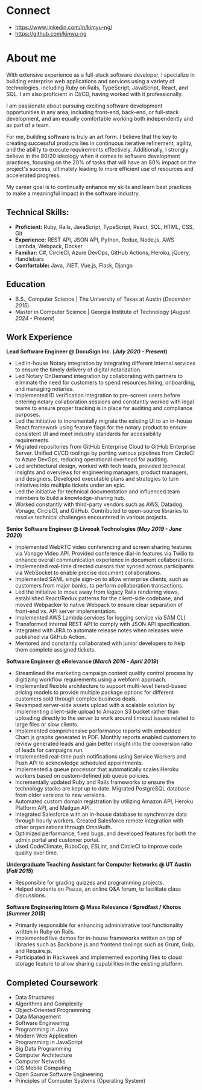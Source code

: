 # Connect
- https://www.linkedin.com/in/kimyu-ng/
- https://github.com/kimyu-ng

# About me
With extensive experience as a full-stack software developer, I specialize in building enterprise web applications and services using a variety of technologies, including Ruby on Rails, TypeScript, JavaScript, React, and SQL. I am also proficient in CI/CD, having worked with it professionally.

I am passionate about pursuing exciting software development opportunities in any area, including front-end, back-end, or full-stack development, and am equally comfortable working both independently and as part of a team.

For me, building software is truly an art form. I believe that the key to creating successful products lies in continuous iterative refinement, agility, and the ability to execute requirements effectively. Additionally, I strongly believe in the 80/20 ideology when it comes to software development practices, focusing on the 20% of tasks that will have an 80% impact on the project's success, ultimately leading to more efficient use of resources and accelerated progress.

My career goal is to continually enhance my skills and learn best practices to make a meaningful impact in the software industry.

## Technical Skills:
- **Proficient:** Ruby, Rails, JavaScript, TypeScript, React, SQL, HTML, CSS, Git
- **Experience:** REST API, JSON API, Python, Redux, Node.js, AWS Lambda, Webpack, Docker
- **Familiar:** C#, CircleCI, Azure DevOps, GitHub Actions, Heroku, jQuery, Handlebars
- **Comfortable:** Java, .NET, Vue.js, Flask, Django

## Education
- B.S., Computer Science | The University of Texas at Austin (_December 2015_)
- Master in Computer Science | Georgia Institute of Technology (_August 2024_ - _Present_)

## Work Experience
**Lead Software Engineer @ DocuSign Inc. (_July 2020 - Present_)**
- Led in-house Notary integration by integrating different internal services to ensure the timely delivery of digital notarization.
- Led Notary OnDemand integration by collaborating with partners to eliminate the need for customers to spend resources hiring, onboarding, and managing notaries.
- Implemented ID verification integration to pre-screen users before entering notary collaboration sessions and constantly worked with legal teams to ensure proper tracking is in place for auditing and compliance purposes.
- Led the initiative to incrementally migrate the existing UI to an in-house React framework using feature flags for the notary product to ensure consistent UI and meet industry standards for accessibility requirements.
- Migrated repositories from GitHub Enterprise Cloud to GitHub Enterprise Server. Unified CI/CD toolings by porting various pipelines from CircleCI to Azure DevOps, reducing operational overhead for auditing.
- Led architectural design, worked with tech leads, provided technical insights and overviews for engineering managers, product managers, and designers. Developed executable plans and strategies to turn initiatives into multiple tickets under an epic.
- Led the initiative for technical documentation and influenced team members to build a knowledge-sharing hub.
- Worked constantly with third-party vendors such as AWS, Datadog, Vonage, CircleCI, and GitHub. Contributed to open-source libraries to resolve technical challenges encountered in various projects.

**Senior Software Engineer @ Liveoak Technologies (_May 2019 - June 2020_)**
- Implemented WebRTC video conferencing and screen sharing features via Vonage Video API. Provided conference dial-in features via Twilio to enhance overall communication experience in document collaborations.
- Implemented real-time directed cursors that synced across participants via WebSocket to enable precise document collaborations.
- Implemented SAML single sign-on to allow enterprise clients, such as customers from major banks, to perform collaboration transactions.
- Led the initiative to move away from legacy Rails rendering views, established React/Redux patterns for the client-side codebase, and moved Webpacker to native Webpack to ensure clear separation of front-end vs. API server implementation.
- Implemented AWS Lambda services for logging service via SAM CLI.
- Transformed internal REST API to comply with JSON API specification.
- Integrated with JIRA to automate release notes when releases were published via GitHub Action.
- Mentored and constantly collaborated with junior developers to help them complete assigned tickets.

**Software Engineer @ eRelevance (_March 2016 - April 2019_)**
- Streamlined the marketing campaign content quality control process by digitizing workflow requirements using a webform approach.
- Implemented flexible architecture to support multi-level tiered-based pricing models to provide multiple package options for different customers sold through complex business deals.
- Revamped server-side assets upload with a scalable solution by implementing client-side upload to Amazon S3 bucket rather than uploading directly to the server to work around timeout issues related to large files or slow clients.
- Implemented comprehensive performance reports with embedded Chart.js graphs generated in PDF. Monthly reports enabled customers to review generated leads and gain better insight into the conversion ratio of leads for campaigns run.
- Implemented real-time push notifications using Service Workers and Push API to acknowledge scheduled appointments.
- Implemented a queue processor that automatically scales Heroku workers based on custom-defined job queue policies.
- Incrementally updated Ruby and Rails frameworks to ensure the technology stacks are kept up to date. Migrated PostgreSQL database from older versions to new versions.
- Automated custom domain registration by utilizing Amazon API, Heroku Platform API, and Mailgun API.
- Integrated Salesforce with an in-house database to synchronize data through hourly workers. Created Salesforce remote integration with other organizations through OmniAuth.
- Optimized performance, fixed bugs, and developed features for both the admin portal and customer portal.
- Used CodeClimate, RuboCop, ESLint, and CircleCI to improve code quality over time.

**Undergraduate Teaching Assistant for Computer Networks @ UT Austin (_Fall 2015_)**
- Responsible for grading quizzes and programming projects.
- Helped students on Piazza, an online Q&A forum, to facilitate class discussions.

**Software Engineering Intern @ Mass Relevance / Spredfast / Khoros (_Summer 2015_)**
- Primarily responsible for enhancing administrative tool functionality written in Ruby on Rails.
- Implemented live demos for in-house frameworks written on top of libraries such as Backbone.js and frontend toolings such as Grunt, Gulp, and Require.js.
- Participated in Hackweek and implemented exporting files to cloud storage feature to allow sharing capabilities in the existing platform.

## Completed Coursework
- Data Structures
- Algorithms and Complexity
- Object-Oriented Programming
- Data Management
- Software Engineering
- Programming in Java
- Modern Web Application
- Programming in JavaScript
- Big Data Programming
- Computer Architecture
- Computer Networks
- iOS Mobile Computing
- Open Source Software Engineering
- Principles of Computer Systems (Operating System)

